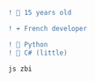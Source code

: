 ```diff
! 👀 15 years old
```

```diff
! ☔️ French developer 
```

```diff
! 🐍 Python
! 🔫 C# (little)
```

`` js
   zbi
`` 
